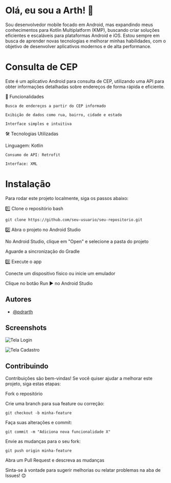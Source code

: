 
# Olá, eu sou a Arth! 👋

Sou desenvolvedor mobile focado em Android, mas expandindo meus conhecimentos para Kotlin Multiplatform (KMP), buscando criar soluções eficientes e escaláveis para plataformas Android e iOS. Estou sempre em busca de aprender novas tecnologias e melhorar minhas habilidades, com o objetivo de desenvolver aplicativos modernos e de alta performance.

# Consulta de CEP

Este é um aplicativo Android para consulta de CEP, utilizando uma API para obter informações detalhadas sobre endereços de forma rápida e eficiente.

📌 Funcionalidades

    Busca de endereços a partir do CEP informado

    Exibição de dados como rua, bairro, cidade e estado

    Interface simples e intuitiva

🛠️ Tecnologias Utilizadas

Linguagem: Kotlin

    Consumo de API: Retrofit

    Interface: XML

# Instalação
Para rodar este projeto localmente, siga os passos abaixo:

1️⃣ Clone o repositório
bash


    git clone https://github.com/seu-usuario/seu-repositorio.git

2️⃣ Abra o projeto no Android Studio

No Android Studio, clique em "Open" e selecione a pasta do projeto

Aguarde a sincronização do Gradle

3️⃣ Execute o app

Conecte um dispositivo físico ou inicie um emulador

Clique no botão Run ▶ no Android Studio
## Autores

- [@pdrarth](https://www.github.com/pdrarth)


## Screenshots

![Tela Login](https://github.com/PdrArth/App-Delivery-/blob/main/login.JPG)

![Tela Cadastro](https://github.com/PdrArth/App-Delivery-/blob/main/cadastro.JPG)



## Contribuindo

Contribuições são bem-vindas! Se você quiser ajudar a melhorar este projeto, siga estas etapas:

Fork o repositório

Crie uma branch para sua feature ou correção:


    git checkout -b minha-feature

Faça suas alterações e commit:

    git commit -m "Adiciona nova funcionalidade X"
Envie as mudanças para o seu fork:

    git push origin minha-feature

Abra um Pull Request e descreva as mudanças

Sinta-se à vontade para sugerir melhorias ou relatar problemas na aba de Issues! 😊
